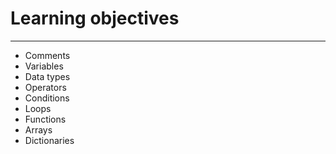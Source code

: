 # Learning objectives
----------
 - Comments
 - Variables
 - Data types
 - Operators
 - Conditions
 - Loops
 - Functions
 - Arrays
 - Dictionaries